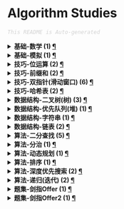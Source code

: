 Algorithm Studies
===

<font color="LightGrey"><i> `This README is Auto-generated` </i></font>

<details><summary><b> 基础-数学 (1) <a href="topics/基础-数学.md">¶</a></b></summary>

- [排列硬币 (LeetCode, Easy, No.0441, 2021-10)](topics/基础-数学.md#排列硬币-leetcode-easy-no0441-2021-10)

</details>

<details><summary><b> 基础-模拟 (1) <a href="topics/基础-模拟.md">¶</a></b></summary>

- [将数据流变为多个不相交区间 (LeetCode, Hard, No.0352, 2021-10)](topics/基础-模拟.md#将数据流变为多个不相交区间-leetcode-hard-no0352-2021-10)

</details>

<details><summary><b> 技巧-位运算 (2) <a href="topics/技巧-位运算.md">¶</a></b></summary>

- [两数相除 (LeetCode, Medium, No.0029, 2021-10)](topics/技巧-位运算.md#两数相除-leetcode-medium-no0029-2021-10)
- [重复的DNA序列 (LeetCode, Medium, No.0187, 2021-10)](topics/技巧-位运算.md#重复的dna序列-leetcode-medium-no0187-2021-10)

</details>

<details><summary><b> 技巧-前缀和 (2) <a href="topics/技巧-前缀和.md">¶</a></b></summary>

- [路径总和3 (LeetCode, Medium, No.0437, 2021-10)](topics/技巧-前缀和.md#路径总和3-leetcode-medium-no0437-2021-10)
- [连续子数组的最大和 (剑指Offer, Easy, No.0042, 2021-10)](topics/技巧-前缀和.md#连续子数组的最大和-剑指offer-easy-no0042-2021-10)

</details>

<details><summary><b> 技巧-双指针(滑动窗口) (6) <a href="topics/技巧-双指针(滑动窗口).md">¶</a></b></summary>

- [三数之和 (LeetCode, Medium, No.0015, 2021-10)](topics/技巧-双指针(滑动窗口).md#三数之和-leetcode-medium-no0015-2021-10)
- [两数之和2(输入有序数组) (LeetCode, Easy, No.0167, 2021-10)](topics/技巧-双指针(滑动窗口).md#两数之和2输入有序数组-leetcode-easy-no0167-2021-10)
- [接雨水 (LeetCode, Hard, No.0042, 2021-10)](topics/技巧-双指针(滑动窗口).md#接雨水-leetcode-hard-no0042-2021-10)
- [最接近的三数之和 (LeetCode, Medium, No.0016, 2021-10)](topics/技巧-双指针(滑动窗口).md#最接近的三数之和-leetcode-medium-no0016-2021-10)
- [有效三角形的个数 (LeetCode, Medium, No.0611, 2021-10)](topics/技巧-双指针(滑动窗口).md#有效三角形的个数-leetcode-medium-no0611-2021-10)
- [盛最多水的容器 (LeetCode, Medium, No.0011, 2021-10)](topics/技巧-双指针(滑动窗口).md#盛最多水的容器-leetcode-medium-no0011-2021-10)

</details>

<details><summary><b> 技巧-哈希表 (2) <a href="topics/技巧-哈希表.md">¶</a></b></summary>

- [两数之和 (LeetCode, Easy, No.0001, 2021-10)](topics/技巧-哈希表.md#两数之和-leetcode-easy-no0001-2021-10)
- [重复的DNA序列 (LeetCode, Medium, No.0187, 2021-10)](topics/技巧-哈希表.md#重复的dna序列-leetcode-medium-no0187-2021-10)

</details>

<details><summary><b> 数据结构-二叉树(树) (3) <a href="topics/数据结构-二叉树(树).md">¶</a></b></summary>

- [二叉树的最大深度 (LeetCode, Easy, No.0104, 2021-10)](topics/数据结构-二叉树(树).md#二叉树的最大深度-leetcode-easy-no0104-2021-10)
- [二叉树的最小深度 (LeetCode, Easy, No.0111, 2021-10)](topics/数据结构-二叉树(树).md#二叉树的最小深度-leetcode-easy-no0111-2021-10)
- [路径总和3 (LeetCode, Medium, No.0437, 2021-10)](topics/数据结构-二叉树(树).md#路径总和3-leetcode-medium-no0437-2021-10)

</details>

<details><summary><b> 数据结构-优先队列(堆) (1) <a href="topics/数据结构-优先队列(堆).md">¶</a></b></summary>

- [数组中的第K大的数字 (剑指Offer2, Medium, No.0076, 2021-10)](topics/数据结构-优先队列(堆).md#数组中的第k大的数字-剑指offer2-medium-no0076-2021-10)

</details>

<details><summary><b> 数据结构-字符串 (1) <a href="topics/数据结构-字符串.md">¶</a></b></summary>

- [字符串中的单词数 (LeetCode, Easy, No.0434, 2021-10)](topics/数据结构-字符串.md#字符串中的单词数-leetcode-easy-no0434-2021-10)

</details>

<details><summary><b> 数据结构-链表 (2) <a href="topics/数据结构-链表.md">¶</a></b></summary>

- [两数相加 (LeetCode, Medium, No.0002, 2021-10)](topics/数据结构-链表.md#两数相加-leetcode-medium-no0002-2021-10)
- [分隔链表 (LeetCode, Medium, No.0086, 2021-10)](topics/数据结构-链表.md#分隔链表-leetcode-medium-no0086-2021-10)

</details>

<details><summary><b> 算法-二分查找 (5) <a href="topics/算法-二分查找.md">¶</a></b></summary>

- [两数相除 (LeetCode, Medium, No.0029, 2021-10)](topics/算法-二分查找.md#两数相除-leetcode-medium-no0029-2021-10)
- [将数据流变为多个不相交区间 (LeetCode, Hard, No.0352, 2021-10)](topics/算法-二分查找.md#将数据流变为多个不相交区间-leetcode-hard-no0352-2021-10)
- [山峰数组的顶部 (剑指Offer2, Easy, No.0069, 2021-10)](topics/算法-二分查找.md#山峰数组的顶部-剑指offer2-easy-no0069-2021-10)
- [排列硬币 (LeetCode, Easy, No.0441, 2021-10)](topics/算法-二分查找.md#排列硬币-leetcode-easy-no0441-2021-10)
- [搜索旋转排序数组 (LeetCode, Medium, No.0033, 2021-10)](topics/算法-二分查找.md#搜索旋转排序数组-leetcode-medium-no0033-2021-10)

</details>

<details><summary><b> 算法-分治 (1) <a href="topics/算法-分治.md">¶</a></b></summary>

- [连续子数组的最大和 (剑指Offer, Easy, No.0042, 2021-10)](topics/算法-分治.md#连续子数组的最大和-剑指offer-easy-no0042-2021-10)

</details>

<details><summary><b> 算法-动态规划 (1) <a href="topics/算法-动态规划.md">¶</a></b></summary>

- [连续子数组的最大和 (剑指Offer, Easy, No.0042, 2021-10)](topics/算法-动态规划.md#连续子数组的最大和-剑指offer-easy-no0042-2021-10)

</details>

<details><summary><b> 算法-排序 (1) <a href="topics/算法-排序.md">¶</a></b></summary>

- [数组中的第K大的数字 (剑指Offer2, Medium, No.0076, 2021-10)](topics/算法-排序.md#数组中的第k大的数字-剑指offer2-medium-no0076-2021-10)

</details>

<details><summary><b> 算法-深度优先搜索 (2) <a href="topics/算法-深度优先搜索.md">¶</a></b></summary>

- [二叉树的最小深度 (LeetCode, Easy, No.0111, 2021-10)](topics/算法-深度优先搜索.md#二叉树的最小深度-leetcode-easy-no0111-2021-10)
- [路径总和3 (LeetCode, Medium, No.0437, 2021-10)](topics/算法-深度优先搜索.md#路径总和3-leetcode-medium-no0437-2021-10)

</details>

<details><summary><b> 算法-递归(迭代) (2) <a href="topics/算法-递归(迭代).md">¶</a></b></summary>

- [二叉树的最大深度 (LeetCode, Easy, No.0104, 2021-10)](topics/算法-递归(迭代).md#二叉树的最大深度-leetcode-easy-no0104-2021-10)
- [合并两个有序链表 (LeetCode, Easy, No.0021, 2021-10)](topics/算法-递归(迭代).md#合并两个有序链表-leetcode-easy-no0021-2021-10)

</details>

<details><summary><b> 题集-剑指Offer (1) <a href="topics/题集-剑指Offer.md">¶</a></b></summary>

- [连续子数组的最大和 (剑指Offer, Easy, No.0042, 2021-10)](topics/题集-剑指Offer.md#连续子数组的最大和-剑指offer-easy-no0042-2021-10)

</details>

<details><summary><b> 题集-剑指Offer2 (1) <a href="topics/题集-剑指Offer2.md">¶</a></b></summary>

- [山峰数组的顶部 (剑指Offer2, Easy, No.0069, 2021-10)](topics/题集-剑指Offer2.md#山峰数组的顶部-剑指offer2-easy-no0069-2021-10)

</details>
